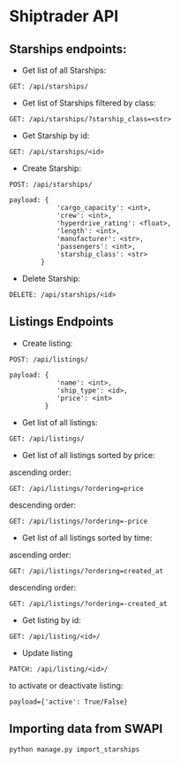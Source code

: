 # Shiptrader API

## Starships endpoints:

- Get list of all Starships:

`GET: /api/starships/`

- Get list of Starships filtered by class:

`GET: /api/starships/?starship_class=<str>`

- Get Starship by id:

`GET: /api/starships/<id>`

- Create Starship:

`POST: /api/starships/`

```
payload: {
            'cargo_capacity': <int>,
            'crew': <int>,
            'hyperdrive_rating': <float>,
            'length': <int>,
            'manufacturer': <str>,
            'passengers': <int>,
            'starship_class': <str>
        }
```

- Delete Starship:

`DELETE: /api/starships/<id>`

## Listings Endpoints


- Create listing:

`POST: /api/listings/`

```
payload: {
            'name': <int>,
            'ship_type': <id>,
            'price': <int>
         }
```

- Get list of all listings:

`GET: /api/listings/`

- Get list of all listings sorted by price:

ascending order:

`GET: /api/listings/?ordering=price`

descending order:

`GET: /api/listings/?ordering=-price`

- Get list of all listings sorted by time:

ascending order:

`GET: /api/listings/?ordering=created_at`

descending order:

`GET: /api/listings/?ordering=-created_at`

- Get listing by id:

`GET: /api/listing/<id>/`

- Update listing

`PATCH: /api/listing/<id>/`

to activate or deactivate listing:
 
 ```payload={'active': True/False}```


## Importing data from SWAPI

`python manage.py import_starships`
